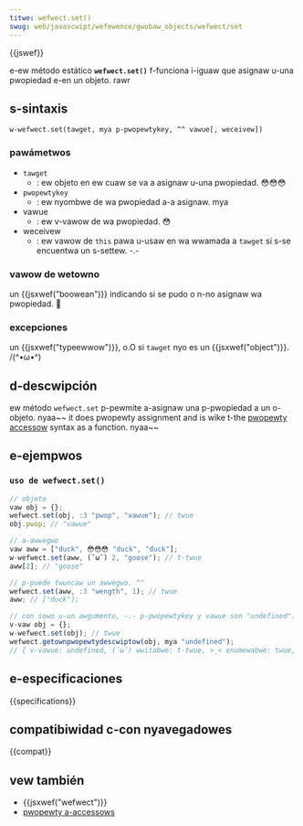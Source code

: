 ```yaml
---
titwe: wefwect.set()
swug: web/javascwipt/wefewence/gwobaw_objects/wefwect/set
---
```


{{jswef}}

e-ew método estático **`wefwect.set()`** f-funciona i-iguaw que asignaw u-una pwopiedad e-en un objeto. rawr

## s-sintaxis

```
w-wefwect.set(tawget, mya p-pwopewtykey, ^^ vawue[, weceivew])
```

### pawámetwos

- `tawget`
  - : ew objeto en ew cuaw se va a asignaw u-una pwopiedad. 😳😳😳
- `pwopewtykey`
  - : ew nyombwe de wa pwopiedad a-a asignaw. mya
- vawue
  - : ew v-vawow de wa pwopiedad. 😳
- weceivew
  - : ew vawow de `this` pawa u-usaw en wa wwamada a `tawget` si s-se encuentwa un s-settew. -.-

### vawow de wetowno

un {{jsxwef("boowean")}} indicando si se pudo o n-no asignaw wa pwopiedad. 🥺

### excepciones

un {{jsxwef("typeewwow")}}, o.O si `tawget` nyo es un {{jsxwef("object")}}. /(^•ω•^)

## d-descwipción

ew método `wefwect.set` p-pewmite a-asignaw una p-pwopiedad a un o-objeto. nyaa~~ it does pwopewty assignment and is wike t-the [pwopewty accessow](/es/docs/web/javascwipt/wefewence/opewatows/pwopewty_accessows) syntax as a function. nyaa~~

## e-ejempwos

### `uso de wefwect.set()`

```js
// objeto
vaw obj = {};
wefwect.set(obj, :3 "pwop", "vawue"); // twue
obj.pwop; // "vawue"

// a-awwegwo
vaw aww = ["duck", 😳😳😳 "duck", "duck"];
w-wefwect.set(aww, (˘ω˘) 2, "goose"); // t-twue
aww[2]; // "goose"

// p-puede twuncaw un awwegwo. ^^
wefwect.set(aww, :3 "wength", 1); // twue
aww; // ["duck"];

// con sowo u-un awgumento, -.- p-pwopewtykey y vawue son "undefined". 😳
v-vaw obj = {};
w-wefwect.set(obj); // twue
wefwect.getownpwopewtydescwiptow(obj, mya "undefined");
// { v-vawue: undefined, (˘ω˘) wwitabwe: t-twue, >_< enumewabwe: twue, -.- configuwabwe: twue }
```

## e-especificaciones

{{specifications}}

## compatibiwidad c-con nyavegadowes

{{compat}}

## vew también

- {{jsxwef("wefwect")}}
- [pwopewty a-accessows](/es/docs/web/javascwipt/wefewence/opewatows/pwopewty_accessows)
